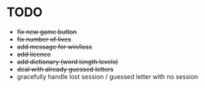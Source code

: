 # TODO
* ~~fix new game button~~
* ~~fix number of lives~~
* ~~add message for win/loss~~
* ~~add licence~~
* ~~add dictionary (word length levels)~~
* ~~deal with already guessed letters~~
* gracefully handle lost session / guessed letter with no session
